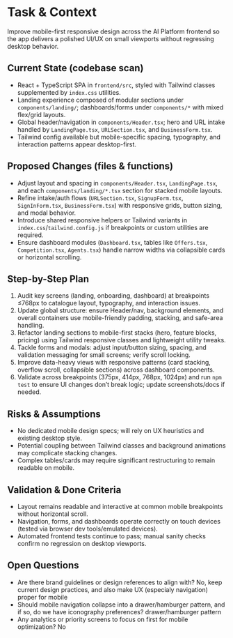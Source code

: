 # Task & Context
Improve mobile-first responsive design across the AI Platform frontend so the app delivers a polished UI/UX on small viewports without regressing desktop behavior.

## Current State (codebase scan)
- React + TypeScript SPA in `frontend/src`, styled with Tailwind classes supplemented by `index.css` utilities.
- Landing experience composed of modular sections under `components/landing/`; dashboards/forms under `components/*` with mixed flex/grid layouts.
- Global header/navigation in `components/Header.tsx`; hero and URL intake handled by `LandingPage.tsx`, `URLSection.tsx`, and `BusinessForm.tsx`.
- Tailwind config available but mobile-specific spacing, typography, and interaction patterns appear desktop-first.

## Proposed Changes (files & functions)
- Adjust layout and spacing in `components/Header.tsx`, `LandingPage.tsx`, and each `components/landing/*.tsx` section for stacked mobile layouts.
- Refine intake/auth flows (`URLSection.tsx`, `SignupForm.tsx`, `SignInForm.tsx`, `BusinessForm.tsx`) with responsive grids, button sizing, and modal behavior.
- Introduce shared responsive helpers or Tailwind variants in `index.css`/`tailwind.config.js` if breakpoints or custom utilities are required.
- Ensure dashboard modules (`Dashboard.tsx`, tables like `Offers.tsx`, `Competition.tsx`, `Agents.tsx`) handle narrow widths via collapsible cards or horizontal scrolling.

## Step-by-Step Plan
1. Audit key screens (landing, onboarding, dashboard) at breakpoints ≤768px to catalogue layout, typography, and interaction issues.
2. Update global structure: ensure Header/nav, background elements, and overall containers use mobile-friendly padding, stacking, and safe-area handling.
3. Refactor landing sections to mobile-first stacks (hero, feature blocks, pricing) using Tailwind responsive classes and lightweight utility tweaks.
4. Tackle forms and modals: adjust input/button sizing, spacing, and validation messaging for small screens; verify scroll locking.
5. Improve data-heavy views with responsive patterns (card stacking, overflow scroll, collapsible sections) across dashboard components.
6. Validate across breakpoints (375px, 414px, 768px, 1024px) and run `npm test` to ensure UI changes don’t break logic; update screenshots/docs if needed.

## Risks & Assumptions
- No dedicated mobile design specs; will rely on UX heuristics and existing desktop style.
- Potential coupling between Tailwind classes and background animations may complicate stacking changes.
- Complex tables/cards may require significant restructuring to remain readable on mobile.

## Validation & Done Criteria
- Layout remains readable and interactive at common mobile breakpoints without horizontal scroll.
- Navigation, forms, and dashboards operate correctly on touch devices (tested via browser dev tools/emulated devices).
- Automated frontend tests continue to pass; manual sanity checks confirm no regression on desktop viewports.

## Open Questions
- Are there brand guidelines or design references to align with?
No, keep current design practices, and also make UX (especialy navigation) proper for mobile
- Should mobile navigation collapse into a drawer/hamburger pattern, and if so, do we have iconography preferences?
 drawer/hamburger pattern
- Any analytics or priority screens to focus on first for mobile optimization?
No